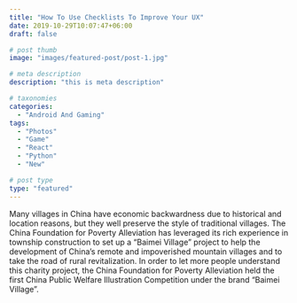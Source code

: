 ```yaml
---
title: "How To Use Checklists To Improve Your UX"
date: 2019-10-29T10:07:47+06:00
draft: false

# post thumb
image: "images/featured-post/post-1.jpg"

# meta description
description: "this is meta description"

# taxonomies
categories:
  - "Android And Gaming"
tags:
  - "Photos"
  - "Game"
  - "React"
  - "Python"
  - "New"

# post type
type: "featured"
---
```


Many villages in China have economic backwardness due
to historical and location reasons, but they well preserve the
style of traditional villages. The China Foundation for Poverty
Alleviation has leveraged its rich experience in township construction
to set up a “Baimei Village” project to help the development
of China’s remote and impoverished mountain
villages and to take the road of rural revitalization. In order
to let more people understand this charity project, the China
Foundation for Poverty Alleviation held the first China Public
Welfare Illustration Competition under the brand “Baimei Village”.